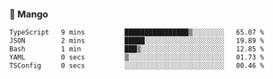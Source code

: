 ### 🥭 Mango

<!--START_SECTION:waka-->

```txt
TypeScript   9 mins          ████████████████▒░░░░░░░░   65.07 %
JSON         2 mins          █████░░░░░░░░░░░░░░░░░░░░   19.89 %
Bash         1 min           ███▒░░░░░░░░░░░░░░░░░░░░░   12.85 %
YAML         0 secs          ▒░░░░░░░░░░░░░░░░░░░░░░░░   01.73 %
TSConfig     0 secs          ░░░░░░░░░░░░░░░░░░░░░░░░░   00.46 %
```

<!--END_SECTION:waka-->
